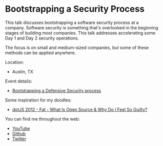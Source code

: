 # Bootstrapping a Security Process

This talk discusses bootstrapping a software security process at a company. Software security is something that's overlooked in the beginning stages of building most companies. This talk addresses accelerating some Day 1 and Day 2 security operations.

The focus is on small and medium-sized companies, but some of these methods can be applied anywhere.

Location:

* Austin, TX

Event details:

* [Bootstrapping a Defensive Security process](https://www.meetup.com/austin-automation-professionals/events/294220714/)

Some inspiration for my doodles:

* [dotJS 2012 - Fat - What Is Open Source & Why Do I Feel So Guilty? ](https://www.youtube.com/watch?v=UIDb6VBO9os)

You can find me throughout the web:
* [YouTube](https://www.youtube.com/randomthoughtstech)
* [Github](https://github.com/evanniedojadlo)
* [Twitter](https://twitter.com/eniedojadlo)